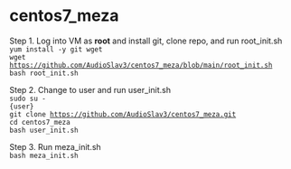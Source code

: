 # centos7_meza

Step 1. Log into VM as <b>root</b> and install git, clone repo, and run root_init.sh<br>
<code>yum install -y git wget</code><br>
<code>wget https://github.com/AudioSlav3/centos7_meza/blob/main/root_init.sh</code><br>
<code>bash root_init.sh</code><br>

Step 2. Change to user and run user_init.sh<br>
<code>sudo su - {user}</code><br>
<code>git clone https://github.com/AudioSlav3/centos7_meza.git</code><br>
<code>cd centos7_meza</code><br>
<code>bash user_init.sh</code><br>

Step 3. Run meza_init.sh<br>
<code>bash meza_init.sh</code><br>